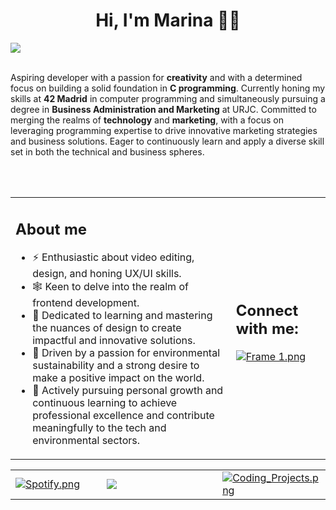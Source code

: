 <html>
<head>
<body>
<div align="center">
<h1> Hi, I'm Marina 👋🏼 </h1>
</div>
</head>

<img src="https://github.com/marinitx/marinitx/assets/123256807/df409c22-1d65-4c87-b475-1ef027114ead">
<br>
<br>
<p>Aspiring developer with a passion for <strong>creativity</strong> and with a determined focus on building a solid foundation in <strong>C programming</strong>. Currently honing my skills at <strong>42 Madrid</strong> in computer programming and simultaneously pursuing a degree in <strong>Business Administration and Marketing</strong> at URJC. Committed to merging the realms of <strong>technology</strong> and <strong>marketing</strong>, with a focus on leveraging programming expertise to drive innovative marketing strategies and business solutions. Eager to continuously learn and apply a diverse skill set in both the technical and business spheres.</p><br><br>

<table>
<tr>
<td width="70%">

<h2>About me</h2>
<ul>
<li>⚡️ Enthusiastic about video editing, design, and honing UX/UI skills.</li>
<li>🕸 Keen to delve into the realm of frontend development.</li>
<li>🧩 Dedicated to learning and mastering the nuances of design to create impactful and innovative solutions.</li>
<li>🦎 Driven by a passion for environmental sustainability and a strong desire to make a positive impact on the world.</li>
<li>🌱 Actively pursuing personal growth and continuous learning to achieve professional excellence and contribute meaningfully to the tech and environmental sectors.</li>
</ul>

</td>
<td width="30%">
  
<h2>Connect with me:</h2>
  <a target="_blank" href="https://www.linkedin.com/in/marina-higueras/"><img  src="https://github.com/marinitx/marinitx/assets/123256807/843a0317-69a3-4f18-ac8c-46f9c84d5fa7" align="center" alt="Frame 1.png"/></a>
  <br><br>
</td>
</table>

<table>
<td width="30%">
<a target="_blank" href="https://open.spotify.com/playlist/7MaMXzjpTeCyy1NEeXtT69?si=9e8a40c0f86b4759"><img src="https://github.com/marinitx/marinitx/assets/123256807/9b3c3217-47ba-4c1e-a6b0-4807cc695b2a" align="center" alt="Spotify.png"></a>
</td>

<td width="40%">
<img src="https://github.com/marinitx/marinitx/assets/123256807/f3fd00fb-6f52-44df-8829-2c0e96143850">
</td>

<td width="30%">
<a target="_blank" href="https://github.com/marinitx?tab=repositories"><img src="https://github.com/marinitx/marinitx/assets/123256807/9831340d-4740-48e2-b0d0-0b4e0242e7f4" align="center" alt="Coding_Projects.png"></a>
</td>
  
</table>

<br><br>

</body>
</html
